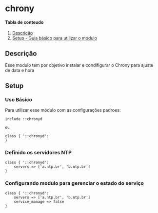 # chrony

#### Tabla de conteudo

1. [Descrição](#Descrição)
2. [Setup - Guia básico para utilizar o módulo](#setup)

## Descrição

Esse modulo tem por objetivo instalar e condifigurar o Chrony para ajuste de data e hora

## Setup

### Uso Básico

Para utilizar esse módulo com as configurações padroes:

```puppet
include ::chronyd

ou

class { '::chronyd':
}
```

### Definido os servidores NTP

```puppet
class { '::chronyd':
	servers => ['a.ntp.br', 'b.ntp.br']
}
```

### Configurando modulo para gerenciar o estado do serviço

```puppet
class { '::chronyd':
	servers => ['a.ntp.br', 'b.ntp.br']
	service_manage => false
}
```
